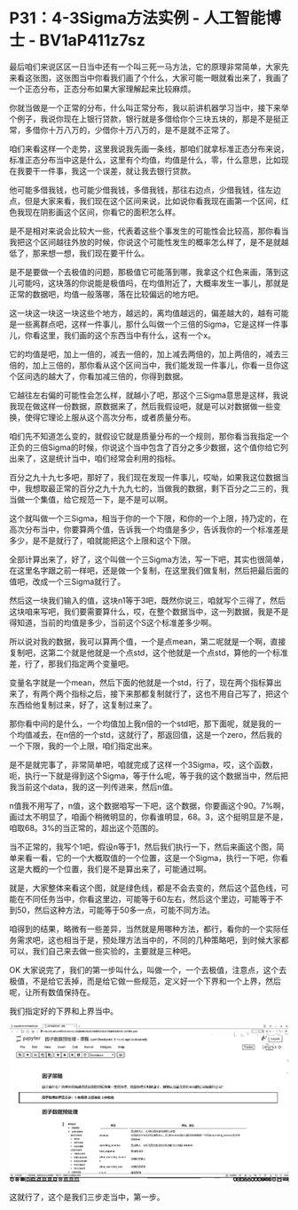 # P31：4-3Sigma方法实例 - 人工智能博士 - BV1aP411z7sz

最后咱们来说区区一日当中还有一个叫三死一马方法，它的原理非常简单，大家先来看这张图，这张图当中你看我们画了个什么，大家可能一眼就看出来了，我画了一个正态分布，正态分布如果大家理解起来比较麻烦。

你就当做是一个正常的分布，什么叫正常分布，我以前讲机器学习当中，接下来举个例子，我说你现在上银行贷款，银行就是多借给你个三块五块的，那是不是挺正常，多借你十万八万的，少借你十万八万的，是不是就不正常了。

咱们来看这样一个走势，这里我说我先画一条线，那咱们就拿标准正态分布来说，标准正态分布当中这是什么，这里有个均值，均值是什么，零，什么意思，比如现在我要干一件事，我这一个误差，就让我去银行贷款。

他可能多借我钱，也可能少借我钱，多借我钱，那往右边点，少借我钱，往左边点，但是大家来看，我们现在这个区间来说，比如说你看我现在画第一个区间，红色我现在阴影画这个区间，你看它的面积怎么样。

是不是相对来说会比较大一些，代表着这些个事发生的可能性会比较高，那你看当我把这个区间越往外放的时候，你说这个可能性发生的概率怎么样了，是不是就越低了，那来想一想，我们现在要干什么。

是不是要做一个去极值的问题，那极值它可能落到哪，我拿这个红色来画，落到这儿可能吗，这块落的你说能是极值吗，在均值附近了，大概率发生一事儿，那就是正常的数据吧，均值一般落哪，落在比较偏远的地方吧。

这一块这一块这一块这些个地方，越远的，离均值越远的，偏差越大的，越有可能是一些离群点吧，这样一件事儿，那什么叫做一个三倍的Sigma，它是这样一件事儿，你看这里，我们画的这个东西当中有什么，这有一个x。

它的均值是吧，加上一倍的，减去一倍的，加上减去两倍的，加上两倍的，减去三倍的，加上三倍的，那你看从这个区间当中，我们能发现一件事儿，你看一旦你这个区间选的越大了，你看加减三倍的，你得到数据。

它越往左右偏的可能性会怎么样，就越小了吧，那这个三Sigma意思是这样，我说我现在做这样一份数据，原数据来了，然后我假设吧，就是可以对数据做一些变换，使得它理论上服从这个高次分布，或者质量分布。

咱们先不知道怎么变的，就假设它就是质量分布的一个规则，那你看当我指定一个正负的三倍Sigma的时候，你说这个当中包含了百分之多少数据，这个值你给它列出来了，这是统计当中，咱们经常会利用的指标。

百分之九十九七多吧，那好了，我们现在发现一件事儿，哎呦，如果我这位数据当中，我想取最正常的百分之九十九九七的，当做我的数据，剩下百分之二三的，我当做一个集值，给它规范一下，是不是可以啊。

这个就叫做一个三Sigma，相当于你的一个下限，和你的一个上限，持乃定的，在高次分布当中，你要算两个值，告诉我一个均值是多少，告诉我你的一个标准差是多少，是不是就行了，咱就能把这个上限和这个下限。

全部计算出来了，好了，这个叫做一个三Sigma方法，写一下吧，其实也很简单，在这里名字跟之前一样吧，还是做一个复制，在这里我们做复制，然后把最后面的值吧，改成一个三Sigma就行了。

然后这一块我们输入的值，这块n1等于3吧，既然你说三，咱就写个三得了，然后这块咱来写吧，我们要需要算什么，哎，在整个数据当中，这一列数据，我是不是得知道，当前的均值是多少，当前这个S这个标准差多少啊。

所以说对我的数据，我可以算两个值，一个是点mean，第二呢就是一个啊，直接复制吧，这第二个就是他就是一个点std，这个他就是一个点std，算他的一个标准差，行了，那我们指定两个变量吧。

变量名字就是一个mean，然后下面的他就是一个std，行了，现在两个指标算出来了，有两个两个指标之后，接下来那都复制就行了，这也不用自己写了，把这个东西给他复制过来，好了，这复制过来了。

那你看中间的是什么，一个均值加上我n倍的一个std吧，那下面呢，就是我的一个均值减去，在n倍的一个std，这就行了，那返回值，这是一个zero，然后我的一个下限，我的一个上限，咱们指定出来。

是不是就完事了，非常简单吧，咱就完成了这样一个3Sigma，哎，这个函数，呃，执行一下就是得到这个Sigma，等于什么呢，等于我的这个数据当中，然后把我当前这个data，我的这一列传进来，然后n值。

n值我不用写了，n值，这个数据咱写一下吧，这个数据，你要画这个90。7%啊，画过太不明显了，咱画个稍微明显的，你看谁明显，68。3，这个挺明显是不是，咱取68。3%的当正常的，超出这个范围的。

当不正常的，我写个1吧，假设n等于1，然后我们执行一下，然后来画这个图，简单来看一看，它的一个大概取值的一个位置，这是一个Sigma，执行一下吧，你看这是大概的一个位置，我们是不是算出来了，可能通过啊。

就是，大家整体来看这个图，就是绿色线，都是不会去变的，然后这个蓝色线，可能在不同任务当中，你看这里边，可能等于60左右，然后这个里边，可能等于不到50，然后这种方法，可能等于50多一点，可能不同方法。

咱得到的结果，略微有一些差异，当然就是用哪种方法，都行，看你的一个实际任务需求吧，这也相当于是，预处理方法当中的，不同的几种策略吧，到时候大家都可以，我们自己来去做一些实验的，主要就是三种吧。

OK 大家说完了，我们的第一步叫什么，叫做一个，一个去极值，注意点，这个去极值，不是给它丢掉，而是给它做一些规范，定义好一个下界和一个上界，然后呢，让所有数值保持在。

我们指定好的下界和上界当中。

![](img/f47d9c802f949af678607c225a1d6b20_1.png)

这就行了，这个是我们三步走当中，第一步。